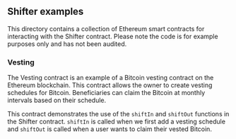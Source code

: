 ## Shifter examples

This directory contains a collection of Ethereum smart contracts for interacting with the Shifter contract. Please note the code is for example purposes only and has not been audited.

### Vesting

The Vesting contract is an example of a Bitcoin vesting contract on the Ethereum blockchain. This contract allows the owner to create vesting schedules for Bitcoin. Beneficiaries can claim the Bitcoin at monthly intervals based on their schedule.

This contract demonstrates the use of the `shiftIn` and `shiftOut` functions in the Shifter contract. `shiftIn` is called when we first add a vesting schedule and `shiftOut` is called when a user wants to claim their vested Bitcoin.